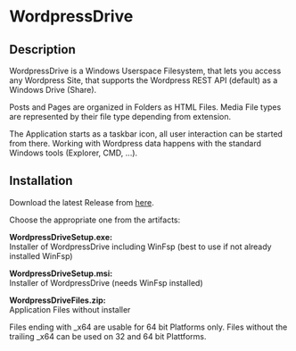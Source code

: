 # WordpressDrive

## Description

WordpressDrive is a Windows Userspace Filesystem, that lets you access any Wordpress Site, that supports the Wordpress REST API (default) as a Windows Drive (Share).

Posts and Pages are organized in Folders as HTML Files. Media File types are represented by their file type depending from extension.

The Application starts as a taskbar icon, all user interaction can be started from there. Working with Wordpress data happens with the standard Windows tools (Explorer, CMD, ...).

## Installation
Download the latest Release from [here](https://github.com/printpagestopdf/WordpressDrive/releases/latest).

Choose the appropriate one from the artifacts:  


**WordpressDriveSetup.exe:**  
Installer of WordpressDrive including WinFsp (best to use if not already installed WinFsp)

**WordpressDriveSetup.msi:**  
Installer of WordpressDrive (needs WinFsp installed)

**WordpressDriveFiles.zip:**  
Application Files without installer

Files ending with _x64 are usable for 64 bit Platforms only.
Files without the trailing _x64 can be used on 32 and 64 bit Plattforms.

